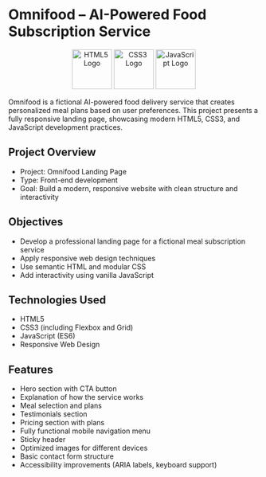 # Omnifood – AI-Powered Food Subscription Service

<p align="center">
  <img src="https://cdn.jsdelivr.net/gh/devicons/devicon/icons/html5/html5-original.svg" alt="HTML5 Logo" width="80" />
  <img src="https://cdn.jsdelivr.net/gh/devicons/devicon/icons/css3/css3-original.svg" alt="CSS3 Logo" width="80" />
  <img src="https://cdn.jsdelivr.net/gh/devicons/devicon/icons/javascript/javascript-original.svg" alt="JavaScript Logo" width="80" />
</p>

Omnifood is a fictional AI-powered food delivery service that creates personalized meal plans based on user preferences. This project presents a fully responsive landing page, showcasing modern HTML5, CSS3, and JavaScript development practices.

## Project Overview

- Project: Omnifood Landing Page
- Type: Front-end development
- Goal: Build a modern, responsive website with clean structure and interactivity

## Objectives

- Develop a professional landing page for a fictional meal subscription service
- Apply responsive web design techniques
- Use semantic HTML and modular CSS
- Add interactivity using vanilla JavaScript

## Technologies Used

- HTML5
- CSS3 (including Flexbox and Grid)
- JavaScript (ES6)
- Responsive Web Design

## Features

- Hero section with CTA button
- Explanation of how the service works
- Meal selection and plans
- Testimonials section
- Pricing section with plans
- Fully functional mobile navigation menu
- Sticky header
- Optimized images for different devices
- Basic contact form structure
- Accessibility improvements (ARIA labels, keyboard support)

